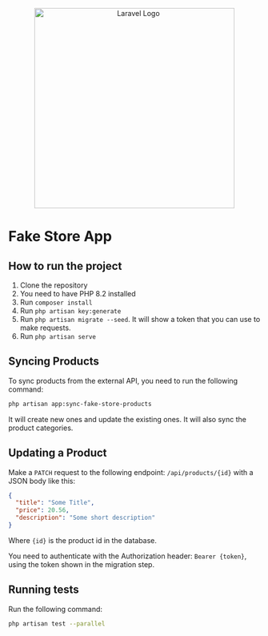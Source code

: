 <p align="center"><a href="https://laravel.com" target="_blank"><img src="https://raw.githubusercontent.com/laravel/art/master/logo-lockup/5%20SVG/2%20CMYK/1%20Full%20Color/laravel-logolockup-cmyk-red.svg" width="400" alt="Laravel Logo"></a></p>

# Fake Store App
## How to run the project
1. Clone the repository
2. You need to have PHP 8.2 installed
3. Run `composer install`
4. Run `php artisan key:generate`
5. Run `php artisan migrate --seed`. It will show a token that you can use to make requests.
6. Run `php artisan serve`

## Syncing Products
To sync products from the external API, you need to run the following command:
```bash
php artisan app:sync-fake-store-products
```
It will create new ones and update the existing ones. It will also sync the product categories.

## Updating a Product
Make a `PATCH` request to the following endpoint:
`/api/products/{id}` with a JSON body like this:
```json
{
  "title": "Some Title",
  "price": 20.56,
  "description": "Some short description"
}
```

Where `{id}` is the product id in the database.

You need to authenticate with the Authorization header: `Bearer {token}`, using the token shown in the migration step.

## Running tests
Run the following command:
```bash
php artisan test --parallel
```
